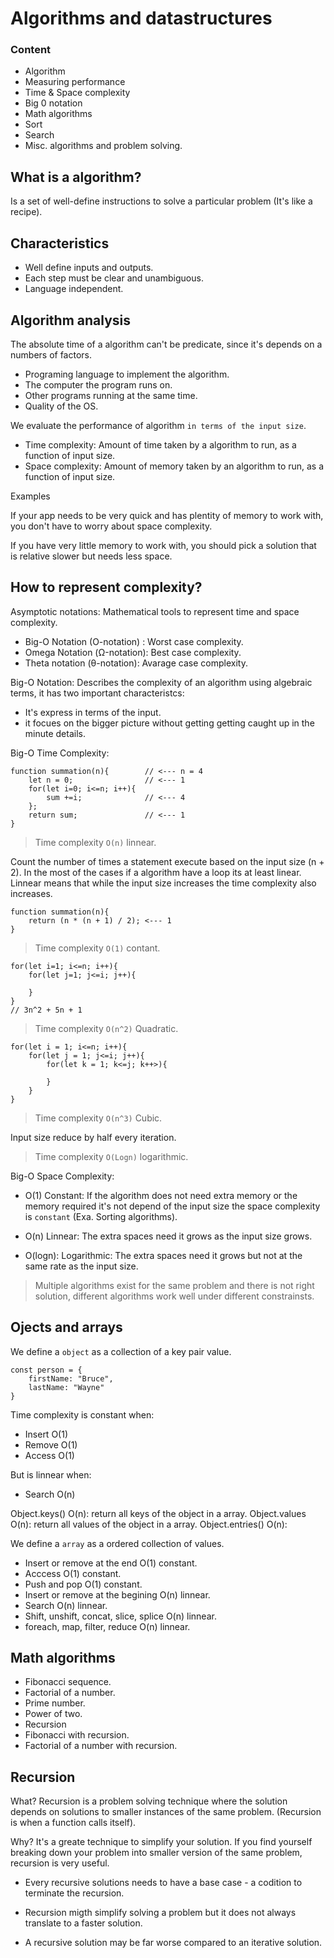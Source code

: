 # Algorithms and datastructures

### Content 

- Algorithm
- Measuring performance
- Time & Space complexity
- Big 0 notation
- Math algorithms
- Sort
- Search
- Misc. algorithms and problem solving.

## What is a algorithm?

Is a set of well-define instructions to solve a particular problem (It's like a recipe). 

## Characteristics

- Well define inputs and outputs. 
- Each step must be clear and unambiguous.
- Language independent. 

## Algorithm analysis

The absolute time of a algorithm can't be predicate, since it's depends on a numbers of factors. 

- Programing language to implement the algorithm. 
- The computer the program runs on. 
- Other programs running at the same time. 
- Quality of the OS. 

We evaluate the performance of algorithm `in terms of the input size`. 

- Time complexity: Amount of time taken by a algorithm to run, as a function of input size. 
- Space complexity: Amount of memory taken by an algorithm to run, as a function of input size. 

Examples

If your app needs to be very quick and has plentity of memory to work with, you don't have to worry about space complexity. 

If you have very little memory to work with, you should pick a solution that is relative slower but needs less space. 

## How to represent complexity?

Asymptotic notations: Mathematical tools to represent time and space complexity. 

- Big-O Notation (O-notation) : Worst case complexity. 
- Omega Notation (Ω-notation): Best case complexity. 
- Theta notation (θ-notation): Avarage case complexity. 

Big-O Notation: Describes the complexity of an algorithm using algebraic terms, it has two important characteristcs:

- It's express in terms of the input. 
- it focues on the bigger picture without getting getting caught up in the minute details. 

Big-O Time Complexity:

```
function summation(n){        // <--- n = 4
    let n = 0;                // <--- 1
    for(let i=0; i<=n; i++){
        sum +=i;              // <--- 4
    };
    return sum;               // <--- 1
}
```

>  Time complexity  `O(n)` linnear.

Count the number of times a statement execute based on the input size (n + 2).
In the most of the cases if a algorithm have a loop its at least linear. 
Linnear means that while the input size increases the time complexity also increases. 


```
function summation(n){
    return (n * (n + 1) / 2); <--- 1
}
```

> Time complexity `O(1)` contant. 

```
for(let i=1; i<=n; i++){
    for(let j=1; j<=i; j++){

    }
}
// 3n^2 + 5n + 1
```

> Time complexity `O(n^2)` Quadratic.

```
for(let i = 1; i<=n; i++){
    for(let j = 1; j<=i; j++){
        for(let k = 1; k<=j; k++>){

        }
    }
}
``` 

> Time complexity `O(n^3)` Cubic. 

Input size reduce by half every iteration.

> Time complexity `O(Logn)` logarithmic. 

Big-O Space Complexity:

- O(1) Constant: If the algorithm does not need extra memory or the memory required it's not depend of the input size the space complexity is `constant` (Exa. Sorting algorithms).

- O(n) Linnear: The extra spaces need it grows as the input size grows. 

- O(logn): Logarithmic: The extra spaces need it grows but not at the same rate as the input size.

> Multiple algorithms exist for the same problem and there is not right solution, different algorithms work well under different constrainsts. 

## Ojects and arrays 

We define a `object` as a collection of a key pair value. 

```
const person = {
    firstName: "Bruce", 
    lastName: "Wayne"
}
```

Time complexity is constant when:

- Insert O(1) 
- Remove O(1)
- Access O(1)

But is linnear when:

- Search O(n)


Object.keys() O(n): return all keys of the object in a array. 
Object.values O(n): return all values of the object in a array. 
Object.entries() O(n): 

We define a `array` as a ordered collection of values. 

- Insert or remove at the end O(1) constant. 
- Acccess O(1) constant. 
- Push and pop O(1) constant.
- Insert or remove at the begining O(n) linnear.
- Search O(n) linnear.
- Shift, unshift, concat, slice, splice O(n) linnear. 
- foreach, map, filter, reduce O(n) linnear. 

## Math algorithms

- Fibonacci sequence.
- Factorial of a number.
- Prime number.
- Power of two.
- Recursion
- Fibonacci with recursion. 
- Factorial of a number with recursion. 

## Recursion

What?
Recursion is a problem solving technique where the solution depends on solutions to smaller instances of the same problem. (Recursion is when a function calls itself). 

Why?
It's a greate technique to simplify your solution. 
If you find yourself breaking down your problem into smaller version of the same problem, recursion is very useful. 

- Every recursive solutions needs to have a base case - a codition to terminate the recursion. 

- Recursion migth simplify solving a problem but it does not always translate to a faster solution. 
- A recursive solution may be far worse compared to an iterative solution. 





















